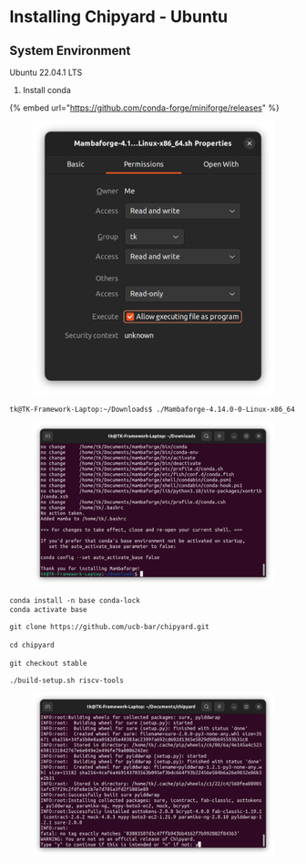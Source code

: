 # Installing Chipyard - Ubuntu

## System Environment

Ubuntu 22.04.1 LTS





1. Install conda

{% embed url="https://github.com/conda-forge/miniforge/releases" %}

<figure><img src="../.gitbook/assets/image (96) (1).png" alt=""><figcaption></figcaption></figure>

```bash
tk@TK-Framework-Laptop:~/Downloads$ ./Mambaforge-4.14.0-0-Linux-x86_64.sh 
```





<figure><img src="../.gitbook/assets/image (4) (3) (1).png" alt=""><figcaption></figcaption></figure>



```
conda install -n base conda-lock
conda activate base
```







```
git clone https://github.com/ucb-bar/chipyard.git

cd chipyard

git checkout stable

```



```
./build-setup.sh riscv-tools
```

<figure><img src="../.gitbook/assets/image (3) (2) (1).png" alt=""><figcaption></figcaption></figure>







